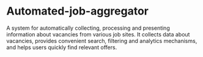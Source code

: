 # Automated-job-aggregator
A system for automatically collecting, processing and presenting information about vacancies from various job sites. It collects data about vacancies, provides convenient search, filtering and analytics mechanisms, and helps users quickly find relevant offers.
